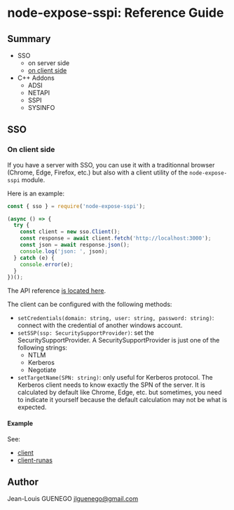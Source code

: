 # node-expose-sspi: Reference Guide

## Summary

- SSO
  - on server side
  - [on client side](#On-client-side)
- C++ Addons
  - ADSI
  - NETAPI
  - SSPI
  - SYSINFO

## SSO

### On client side

If you have a server with SSO, you can use it with a traditionnal browser (Chrome, Edge, Firefox, etc.) 
but also with a client utility of the `node-expose-sspi` module.

Here is an example:

```js
const { sso } = require('node-expose-sspi');

(async () => {
  try {
    const client = new sso.Client();
    const response = await client.fetch('http://localhost:3000');
    const json = await response.json();
    console.log('json: ', json);
  } catch (e) {
    console.error(e);
  }
})();
```

The API reference [is located here](../api/classes/_src_sso_client_.client.md).

The client can be configured with the following methods:
- `setCredentials(domain: string, user: string, password: string)`: connect with the credential of another windows account.
- `setSSP(ssp: SecuritySupportProvider)`: set the SecuritySupportProvider. A SecuritySupportProvider is just one of the following strings:
  - NTLM
  - Kerberos
  - Negotiate
- `setTargetName(SPN: string)`: only useful for Kerberos protocol. The Kerberos client needs to know exactly the SPN of the server. It is calculated by default like Chrome, Edge, etc. but sometimes, you need to indicate it yourself because the default calculation may not be what is expected.

#### Example

See:
- [client](../../examples/client)
- [client-runas](../../examples/client-runas)

## Author

Jean-Louis GUENEGO <jlguenego@gmail.com>
